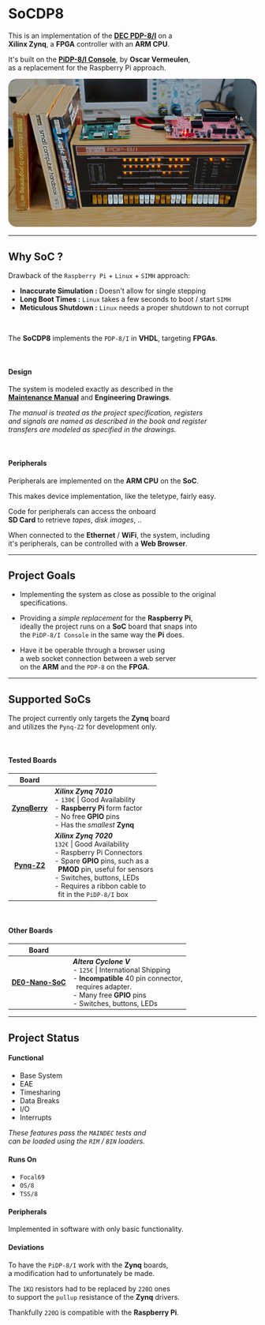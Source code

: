[DEC PDP-8/I]: https://en.wikipedia.org/wiki/PDP-8
[PiDP-8/I Console]: https://obsolescence.wixsite.com/obsolescence/pidp-8

[Preview]: /pictures/Preview.png
[Maintenance Manual]: docs/PDP8I_maintenance_manual_vol1.pdf

[ZynqBerry]: https://shop.trenz-electronic.de/en/TE0726-03M-ZynqBerry-Zynq-7010-in-Raspberry-Pi-form-factor
[Pynq-Z2]: http://www.tul.com.tw/ProductsPYNQ-Z2.html

[DE0-Nano-SoC]: https://www.terasic.com.tw/cgi-bin/page/archive.pl?Language=English&CategoryNo=163&No=941&PartNo=1

<!----------------------------------------------------------------------------->

# SoCDP8

This is an implementation of the **[DEC PDP-8/I]** on a <br>
**Xilinx Zynq**, a **FPGA** controller with an **ARM CPU**.

It's built on the **[PiDP-8/I Console]**, by **Oscar Vermeulen**, <br>
as a replacement for the Raspberry Pi approach.

![Preview]

---

## Why SoC ?

Drawback of the `Raspberry Pi` + `Linux` + `SIMH` approach:

- **Inaccurate Simulation :** Doesn't allow for single stepping
- **Long Boot Times :** `Linux` takes a few seconds to boot / start `SIMH`
- **Meticulous Shutdown :** `Linux` needs a proper shutdown to not corrupt

<br>

The **SoCDP8** implements the `PDP-8/I` in **VHDL**, targeting **FPGAs**.

<br>

#### Design

The system is modeled exactly as described in the <br>
**[Maintenance Manual]**  and **Engineering Drawings**.

*The manual is treated as the project specification, registers* <br>
*and signals are named as described in the book and register* <br>
*transfers are modeled as specified in the drawings.*

<br>

#### Peripherals

Peripherals are implemented on the **ARM CPU** on the **SoC**.

This makes device implementation, like the teletype, fairly easy.

Code for peripherals can access the onboard <br>
**SD Card** to retrieve *tapes*, *disk images*, ..

When connected to the **Ethernet** / **WiFi**, the system, including <br>
it's peripherals, can be controlled with a **Web Browser**.

---

## Project Goals

- Implementing the system as close as possible to the original specifications.

- Providing a *simple replacement* for the **Raspberry Pi**, <br>
ideally the project runs on a **SoC** board that snaps into <br>
the `PiDP-8/I Console` in the same way the **Pi** does.

- Have it be operable through a browser using <br>
a web socket connection between a web server <br>
on the **ARM** and the `PDP-8` on the **FPGA**.

---

## Supported SoCs

The project currently only targets the **Zynq** board <br>
and utilizes the `Pynq-Z2` for development only.

<br>

#### Tested Boards

| Board |  |
|:-----:|:-|
| **[ZynqBerry]** | ***Xilinx Zynq 7010*** <br> - `130€` \| Good Availability <br> - **Raspberry Pi** form factor <br> - No free **GPIO** pins <br> - Has the *smallest* **Zynq** |
| **[Pynq-Z2]** | ***Xilinx Zynq 7020*** <br> `132€` \| Good Availability <br> - Raspberry Pi Connectors <br> - Spare **GPIO** pins, such as a <br>  **PMOD** pin, useful for sensors<br> - Switches, buttons, LEDs <br> - Requires a ribbon cable to <br>  fit in the `PiDP-8/I` box |

<br>

#### Other Boards

| Board |  |
|:-----:|:-|
| **[DE0-Nano-SoC]** | ***Altera Cyclone V*** <br> - `125€` \| International Shipping <br> - **Incompatible** 40 pin connector, <br>  requires adapter. <br> - Many free **GPIO** pins <br> - Switches, buttons, LEDs |

---

## Project Status

#### Functional

- Base System
- EAE
- Timesharing
- Data Breaks
- I/O
- Interrupts

*These features pass the `MAINDEC` tests and* <br>
*can be loaded using the `RIM` / `BIN` loaders.*

#### Runs On

- `Focal69`
- `OS/8`
- `TSS/8`

#### Peripherals

Implemented in software with only basic functionality.

#### Deviations

To have the `PiDP-8/I` work with the **Zynq** boards, <br>
a modification had to unfortunately be made.

The `1KΩ` resistors had to be replaced by `220Ω` ones <br>
to support the `pullup` resistance of the **Zynq** drivers.

Thankfully `220Ω` is compatible with the **Raspberry Pi**.
